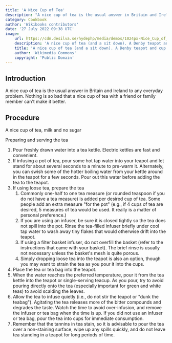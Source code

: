 ```yaml
---
title: 'A Nice Cup of Tea'
description: "A nice cup of tea is the usual answer in Britain and Ireland to any everyday problem. Nothing is so bad that a nice cup of tea with a friend or family member can't make it better."
category: Cookbook
author: 'Wikibooks contributors'
date: '27 July 2022 09:38 UTC'
image:
    url: https://cdn.desilva.se/hydephp/media/demos/1024px-Nice_Cup_of_Tea.jpg 
    description: 'A nice cup of tea (and a sit down). A Denby teapot and cup with milk jug.'
    title: 'A nice cup of tea (and a sit down). A Denby teapot and cup with milk jug.'
    author: 'Wikimedia Commons'
    copyright: 'Public Domain'
---
```


<!-- This post was created based on Wikibooks contributors, "Cookbook:A Nice Cup of Tea," Wikibooks, The Free Textbook Project. An article licensed under the Creative Commons Attribution-ShareAlike 3.0 Unported License, which this blog post is also licensed under. -->

## Introduction

A nice cup of tea is the usual answer in Britain and Ireland to any everyday problem. Nothing is so bad that a nice cup of tea with a friend or family member can't make it better.

## Procedure

A nice cup of tea, milk and no sugar

Preparing and serving the tea

1.  Pour freshly drawn water into a tea kettle. Electric kettles are fast and convenient.
2.  If infusing a pot of tea, pour some hot tap water into your teapot and let stand for about several seconds to a minute to pre-warm it. Alternately, you can swish some of the hotter boiling water from your kettle around in the teapot for a few seconds. Pour out this water before adding the tea to the teapot.
3.  If using loose tea, prepare the tea
    1.  Commonly one-half to one tea measure (or rounded teaspoon if you do not have a tea measure) is added per desired cup of tea. Some people add an extra measure "for the pot" (e.g., if 4 cups of tea are desired, 5 measures of tea would be used. It really is a matter of personal preference.)
    2.  If you are using an infuser, be sure it is closed tightly so the tea does not spill into the pot. Rinse the tea-filled infuser briefly under cool tap water to wash away tiny flakes that would otherwise drift into the teapot.
    3.  If using a filter basket infuser, do not overfill the basket (refer to the instructions that came with your basket). The brief rinse is usually not necessary unless the basket's mesh is quite porous.
    4.  Simply dropping loose tea into the teapot is also an option, though you may want to strain the tea as you pour it into the cups.
4.  Place the tea or tea bag into the teapot.
5.  When the water reaches the preferred temperature, pour it from the tea kettle into the teapot or single-serving teacup. As you pour, try to avoid pouring directly onto the tea (especially important for green and white teas) to avoid scalding the leaves.
6.  Allow the tea to infuse quietly (i.e., do not stir the teapot or "dunk the teabag"). Agitating the tea releases more of the bitter compounds and degrades the taste. Watch the time to avoid over-infusion, and remove the infuser or tea bag when the time is up. If you did not use an infuser or tea bag, pour the tea into cups for immediate consumption.
7.  Remember that the tannins in tea stain, so it is advisable to pour the tea over a non-staining surface, wipe up any spills quickly, and do not leave tea standing in a teapot for long periods of time.

